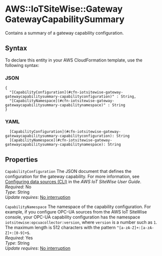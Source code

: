 # AWS::IoTSiteWise::Gateway GatewayCapabilitySummary<a name="aws-properties-iotsitewise-gateway-gatewaycapabilitysummary"></a>

Contains a summary of a gateway capability configuration\.

## Syntax<a name="aws-properties-iotsitewise-gateway-gatewaycapabilitysummary-syntax"></a>

To declare this entity in your AWS CloudFormation template, use the following syntax:

### JSON<a name="aws-properties-iotsitewise-gateway-gatewaycapabilitysummary-syntax.json"></a>

```
{
  "[CapabilityConfiguration](#cfn-iotsitewise-gateway-gatewaycapabilitysummary-capabilityconfiguration)" : String,
  "[CapabilityNamespace](#cfn-iotsitewise-gateway-gatewaycapabilitysummary-capabilitynamespace)" : String
}
```

### YAML<a name="aws-properties-iotsitewise-gateway-gatewaycapabilitysummary-syntax.yaml"></a>

```
  [CapabilityConfiguration](#cfn-iotsitewise-gateway-gatewaycapabilitysummary-capabilityconfiguration): String
  [CapabilityNamespace](#cfn-iotsitewise-gateway-gatewaycapabilitysummary-capabilitynamespace): String
```

## Properties<a name="aws-properties-iotsitewise-gateway-gatewaycapabilitysummary-properties"></a>

`CapabilityConfiguration` <a name="cfn-iotsitewise-gateway-gatewaycapabilitysummary-capabilityconfiguration"></a>
The JSON document that defines the configuration for the gateway capability\. For more information, see [Configuring data sources \(CLI\)](https://docs.aws.amazon.com/iot-sitewise/latest/userguide/configure-sources.html#configure-source-cli) in the _AWS IoT SiteWise User Guide_\.  
_Required_: No  
_Type_: String  
_Update requires_: [No interruption](https://docs.aws.amazon.com/AWSCloudFormation/latest/UserGuide/using-cfn-updating-stacks-update-behaviors.html#update-no-interrupt)

`CapabilityNamespace` <a name="cfn-iotsitewise-gateway-gatewaycapabilitysummary-capabilitynamespace"></a>
The namespace of the capability configuration\. For example, if you configure OPC\-UA sources from the AWS IoT SiteWise console, your OPC\-UA capability configuration has the namespace `iotsitewise:opcuacollector:version`, where `version` is a number such as `1`\.  
The maximum length is 512 characters with the pattern `^[a-zA-Z]+:[a-zA-Z]+:[0-9]+$`\.  
_Required_: Yes  
_Type_: String  
_Update requires_: [No interruption](https://docs.aws.amazon.com/AWSCloudFormation/latest/UserGuide/using-cfn-updating-stacks-update-behaviors.html#update-no-interrupt)
